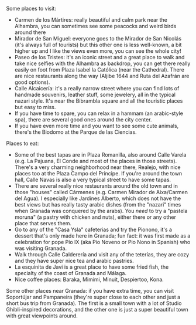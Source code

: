 Some places to visit:

- Carmen de los Mártires: really beautiful and calm park near the Alhambra, you can sometimes see some peacocks and weird birds around there
- Mirador de San Miguel: everyone goes to the Mirador de San Nicolás (it's always full of tourists) but this other one is less well-known, a bit higher up and I like the views even more, you can see the whole city!
- Paseo de los Tristes: it's an iconic street and a great place to walk and take nice selfies with the Alhambra as backdrop, you can get there really easily on foot from Plaza Isabel la Católica (near the Cathedral). There are nice restaurants along the way (Aljibe 1644 and Ruta del Azafrán are good options).
- Calle Alcaicería: it's a really narrow street where you can find lots of handmade souvenirs, leather stuff, some jewelery, all in the typical nazari style. It's near the Bibrambla square and all the touristic places but easy to miss.
- If you have time to spare, you can relax in a hammam (an arabic-style spa), there are several good ones around the city center.
- If you have even more time and you want to see some cute animals, there's the Biodomo at the Parque de las Ciencias.

Places to eat:

- Some of the best tapas are in Plaza Romanilla, also around Calle Varela (e.g. La Pajuana, El Conde and most of the places in those streets). There's a very charming neighborhood near there, Realejo, with nice places too at the Plaza Campo del Príncipe. If you're around the town hall, Calle Navas is also a very typical street to have some tapas.
- There are several really nice restaurants around the old town and in those "houses" called Cármenes (e.g. Carmen Mirador de Aixa/Carmen del Agua). I especially like Jardines Alberto, which does not have the best views but has really tasty arabic dishes (from the "nazari" times when Granada was conquered by the arabs). You *need* to try a "pastela moruna" (a pastry with chicken and nuts), either there or any other place that serves them.
- Go to any of the "Casa Ysla" cafeterias and try the Pionono, it's a dessert that's only made here in Granada; fun fact: it was first made as a celebration for pope Pío IX (aka Pío Noveno or Pio Nono in Spanish) who was visiting Granada.
- Walk through Calle Calderería and visit any of the teterías, they are cozy and they have super nice tea and arabic pastries.
- La esquinita de Javi is a great place to have some fried fish, the specialty of the coast of Granada and Málaga.
- Nice coffee places: Baraka, Mimimi, Minuit, Despiertoo, Kona.

Some other places near Granada: if you have extra time, you can visit Soportújar and Pampaneira (they're super close to each other and just a short bus trip from Granada). The first is a small town with a lot of Studio Ghibli-inspired decorations, and the other one is just a super beautiful town with great viewpoints around.
